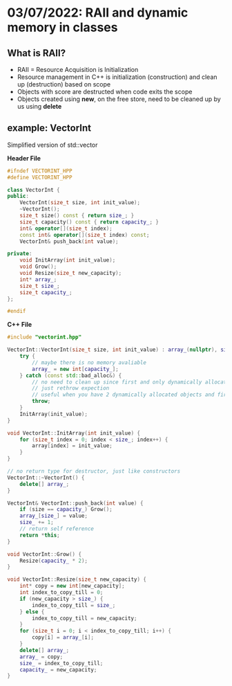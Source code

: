 # 03/07/2022: RAII and dynamic memory in classes

## What is RAII?
- RAII = Resource Acquisition is Initialization
- Resource management in C++ is initialization (construction) and clean up (destruction) based on scope
- Objects with score are destructed when code exits the scope
- Objects created using **new**, on the free store, need to be cleaned up by us using **delete**

## example: VectorInt
Simplified version of std::vector<int>

**Header File**
```cpp
#ifndef VECTORINT_HPP
#define VECTORINT_HPP

class VectorInt {
public:
    VectorInt(size_t size, int init_value);
    ~VectorInt();
    size_t size() const { return size_; }
    size_t capacity() const { return capacity_; }
    int& operator[](size_t index);
    const int& operator[](size_t index) const;
    VectorInt& push_back(int value);

private:
    void InitArray(int init_value);
    void Grow();
    void Resize(size_t new_capacity);
    int* array_;
    size_t size_;
    size_t capacity_;
};

#endif 
```

**C++ File**
```cpp
#include "vectorint.hpp"

VectorInt::VectorInt(size_t size, int init_value) : array_(nullptr), size_(size), capacity_(size*2) {
    try {
        // maybe there is no memory avaliable
        array_ = new int[capacity_];
    } catch (const std::bad_alloc&) {
        // no need to clean up since first and only dynamically allocated object
        // just rethrow expection 
        // useful when you have 2 dynamically allocated objects and first works but second throws error - you handle it by creating space for it 
        throw;
    }
    InitArray(init_value);
}

void VectorInt::InitArray(int init_value) {
    for (size_t index = 0; index < size_; index++) {
        array[index] = init_value;
    }
}

// no return type for destructor, just like constructors
VectorInt::~VectorInt() {
    delete[] array_;
}

VectorInt& VectorInt::push_back(int value) {
    if (size == capacity_) Grow();
    array_[size_] = value;
    size_ += 1;
    // return self reference
    return *this;
}

void VectorInt::Grow() {
    Resize(capacity_ * 2);
}

void VectorInt::Resize(size_t new_capacity) {
    int* copy = new int[new_capacity];
    int index_to_copy_till = 0;
    if (new_capacity > size_) {
        index_to_copy_till = size_;
    } else {
        index_to_copy_till = new_capacity;
    }
    for (size_t i = 0; i < index_to_copy_till; i++) {
        copy[i] = array_[i];
    }
    delete[] array_;
    array_ = copy;
    size_ = index_to_copy_till;
    capacity_ = new_capacity;
}
```